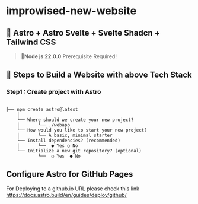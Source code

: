 # improwised-new-website

## 🔮 Astro + Astro Svelte + Svelte Shadcn + Tailwind CSS

> 🔹**Node js 22.0.0** Prerequisite Required!


## 🚀 Steps to Build a Website with above Tech Stack

### Step1 : Create project with Astro

```text

├── npm create astro@latest
    │
    └── Where should we create your new project?
    │       └── ./webapp
    └── How would you like to start your new project?
    │       └── A basic, minimal starter
    └── Install dependencies? (recommended)
    │       └──  ● Yes ○ No
    └── Initialize a new git repository? (optional)
		    └──  ○ Yes  ● No

```

## Configure Astro for GitHub Pages
   For Deploying to a github.io URL please check this link
   https://docs.astro.build/en/guides/deploy/github/



